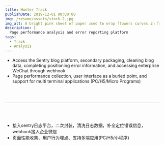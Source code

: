 ```yaml
---
title: Hunter Track
publishDate: 2019-12-01 00:00:00
img: /resume/assets/stock-2.jpg
img_alt: A bright pink sheet of paper used to wrap flowers curves in front of rich blue background
description: |
  Page performance analysis and error reporting platform
tags:
  - Track
  - Analysis
---
```


- Access the Sentry blog platform, secondary packaging, cleaning blog data, completing positioning error information, and accessing enterprise WeChat through webhook
- Page performance collection, user interface as a buried point, and support for multi terminal applications (PC/H5/Micro Programs)

<br/>
<br/>

---

<br/>
<br/>

- 接入sentry⽇志平台，二次封装，清洗⽇志数据，补全定位错误信息，webhook接入企业微信
- 页面性能收集、⽤户⾏为埋点、支持多端应⽤(PC/H5/⼩程序)
